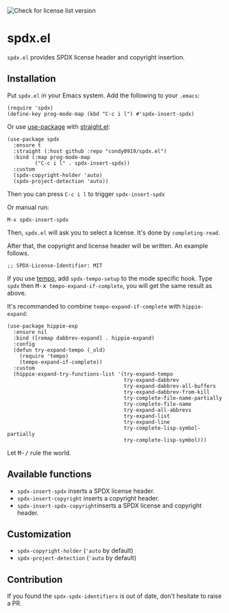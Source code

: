 ![Check for license list version](https://github.com/condy0919/spdx.el/workflows/Check%20for%20license%20list%20version/badge.svg)

# spdx.el

`spdx.el` provides SPDX license header and copyright insertion.

## Installation

Put `spdx.el` in your Emacs system. Add the following to your `.emacs`:

```elisp
(require 'spdx)
(define-key prog-mode-map (kbd "C-c i l") #'spdx-insert-spdx)
```

Or use [use-package](https://github.com/jwiegley/use-package) with
[straight.el](https://github.com/raxod502/straight.el):

``` emacs-lisp
(use-package spdx
  :ensure t
  :straight (:host github :repo "condy0919/spdx.el")
  :bind (:map prog-mode-map
         ("C-c i l" . spdx-insert-spdx))
  :custom
  (spdx-copyright-holder 'auto)
  (spdx-project-detection 'auto))
```

Then you can press `C-c i l` to trigger `spdx-insert-spdx`

Or manual run:

    M-x spdx-insert-spdx

Then, `spdx.el` will ask you to select a license. It's done by
`completing-read`.

After that, the copyright and license header will be written. An example
follows.

``` emacs-lisp
;; SPDX-License-Identifier: MIT
```

If you use [tempo](https://www.emacswiki.org/emacs/TempoMode), add `spdx-tempo-setup` to the mode specific hook. Type `spdx` then <kbd>M-x</kbd>` tempo-expand-if-complete`, you will get the same result as above.

It's recommanded to combine `tempo-expand-if-complete` with `hippie-expand`:

``` emacs-lisp
(use-package hippie-exp
  :ensure nil
  :bind ([remap dabbrev-expand] . hippie-expand)
  :config
  (defun try-expand-tempo (_old)
    (require 'tempo)
    (tempo-expand-if-complete))
  :custom
  (hippie-expand-try-functions-list '(try-expand-tempo
                                      try-expand-dabbrev
                                      try-expand-dabbrev-all-buffers
                                      try-expand-dabbrev-from-kill
                                      try-complete-file-name-partially
                                      try-complete-file-name
                                      try-expand-all-abbrevs
                                      try-expand-list
                                      try-expand-line
                                      try-complete-lisp-symbol-partially
                                      try-complete-lisp-symbol)))
```

Let <kbd>M-/</kbd> rule the world.

## Available functions

- `spdx-insert-spdx` inserts a SPDX license header.
- `spdx-insert-copyright` inserts a copyright header.
- `spdx-insert-spdx-copyright`inserts a SPDX license and copyright header.

## Customization

- `spdx-copyright-holder` (`'auto` by default)
- `spdx-project-detection` (`'auto` by default)

## Contribution

If you found the `spdx-spdx-identifiers` is out of date, don't hesitate to raise a PR.
